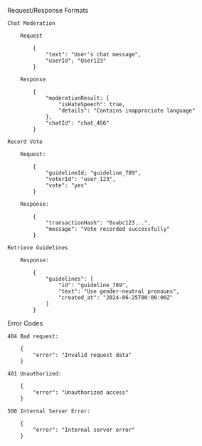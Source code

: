 Request/Response Formats

    Chat Moderation

        Request

            {
                "text": "User's chat message",
                "userId"; "User123"
            }

        Response

            {
                "moderationResult: {
                    "isHateSpeech": true,
                    "details": "Contains inapprociate language"
                }, 
                "chatId": "chat_456"
            }

    Record Vote

        Request:

            {
                "guidelineId; "guideline_789",
                "voterId": "user_123",
                "vote": "yes"
            }

        Response:

            {
                "transactionHash": "0xabc123...",
                "message": "Vote recorded successfully"
            }

    Retrieve Guidelines

        Response:

            {
                "guidelines": [
                    "id": "guideline_789",
                    "text": "Use gender-neutral pronouns",
                    "created_at": "2024-06-25T00:00:00Z"
                ]
            }

Error Codes

    404 Bad request:

        {
            "error": "Invalid request data"
        }

    401 Unauthorized:

        {
            "error": "Unauthorized access"
        }

    500 Internal Server Error:

        {
            "error": "Internal server error"
        }




